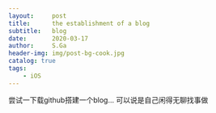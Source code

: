 ```yaml
---
layout:     post
title:      the establishment of a blog
subtitle:   blog
date:       2020-03-17
author:     S.Ga
header-img: img/post-bg-cook.jpg
catalog: true
tags:
    - iOS
---
```




尝试一下载github搭建一个blog...
可以说是自己闲得无聊找事做
